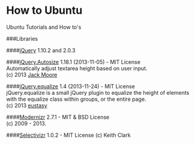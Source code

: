 How to Ubuntu
===============

Ubuntu Tutorials and How to's


###Libraries

####[jQuery](http://jquery.com/)
1.10.2 and 2.0.3

####[jQuery.Autosize](http://www.jacklmoore.com/autosize)
1.18.1 (2013-11-05) - MIT License  
Automatically adjust textarea height based on user input.  
(c) 2013 [Jack Moore](http://www.jacklmoore.com)

####[jQuery.equalize](http://labs.eustasy.org/jquery.equalize)
1.4 (2013-11-24) - MIT License  
jQuery.equalize is a small jQuery plugin to equalize the height of elements with the equalize class within groups, or the entire page.  
(c) 2013 [eustasy](http://eustasy.org)

####[Modernizr](http://modernizr.com/download/#-fontface-backgroundsize-borderradius-opacity-rgba-generatedcontent-csstransitions-printshiv-mq-teststyles-testprop-testallprops-prefixes-domprefixes)
2.7.1 - MIT & BSD License  
(c) 2009 - 2013.

####[Selectivizr](http://selectivizr.com)
1.0.2 - MIT License
(c) Keith Clark

